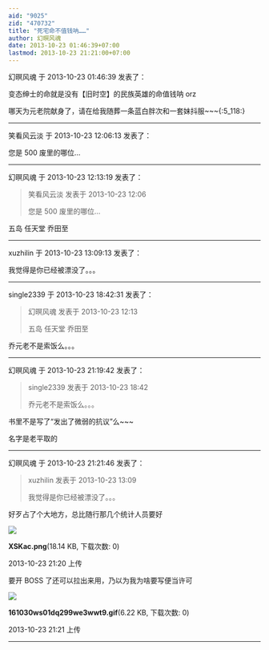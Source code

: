 ```yaml
---
aid: "9025"
zid: "470732"
title: "死宅命不值钱呐……"
author: 幻暝风魂
date: 2013-10-23 01:46:39+07:00
lastmod: 2013-10-23 21:21:00+07:00
---
```


幻暝风魂 于 2013-10-23 01:46:39 发表了：

变态绅士的命就是没有【旧时空】的民族英雄的命值钱呐 orz

哪天为元老院献身了，请在给我随葬一条蓝白胖次和一套妹抖服~~~{:5_118:}

---

笑看风云淡 于 2013-10-23 12:06:13 发表了：

您是 500 废里的哪位...

---

幻暝风魂 于 2013-10-23 12:13:19 发表了：

> 笑看风云淡 发表于 2013-10-23 12:06
>
> 您是 500 废里的哪位...

五岛 任天堂 乔田至

---

xuzhilin 于 2013-10-23 13:09:13 发表了：

我觉得是你已经被漂没了。。。

---

single2339 于 2013-10-23 18:42:31 发表了：

> 幻暝风魂 发表于 2013-10-23 12:13
>
> 五岛 任天堂 乔田至

乔元老不是索饭么。。。

---

幻暝风魂 于 2013-10-23 21:19:42 发表了：

> single2339 发表于 2013-10-23 18:42
>
> 乔元老不是索饭么。。。

书里不是写了“发出了微弱的抗议”么~~~

名字是老平取的

---

幻暝风魂 于 2013-10-23 21:21:46 发表了：

> xuzhilin 发表于 2013-10-23 13:09
>
> 我觉得是你已经被漂没了。。。

好歹占了个大地方，总比随行那几个统计人员要好

![](/9025/212052nedadz2raun2tden.png)

**XSKac.png**(18.14 KB, 下载次数: 0)

2013-10-23 21:20 上传

要开 BOSS 了还可以拉出来用，乃以为我为啥要写便当许可

![](/9025/212141w8o9wr2fvb0l7o22.gif)

**161030ws01dq299we3wwt9.gif**(6.22 KB, 下载次数: 0)

2013-10-23 21:21 上传

---
